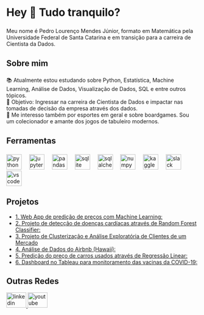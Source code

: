  <h1 align="left">Hey 👋 Tudo tranquilo?</h1>

###

<p align="left">Meu nome é Pedro Lourenço Mendes Júnior, formato em Matemática pela Universidade Federal de Santa Catarina e em transição para a carreira de Cientista da Dados.</p>

###

<h2 align="left">Sobre mim</h2>

###

<p align="left">📚 Atualmente estou estudando sobre Python, Estatística, Machine Learning, Análise de Dados, Visualização de Dados, SQL e entre outros tópicos.<br>🎯 Objetivo: Ingressar na carreira de Cientista de Dados e impactar nas tomadas de decisão da empresa através dos dados.<br>🎲 Me interesso também por esportes em geral e sobre boardgames. Sou um colecionador e amante dos jogos de tabuleiro modernos.</p>

###

<h2 align="left">Ferramentas</h2>

###

<div align="left">
  <img src="https://cdn.jsdelivr.net/gh/devicons/devicon/icons/python/python-original.svg" height="40" alt="python logo"  />
  <img width="12" />
  <img src="https://cdn.jsdelivr.net/gh/devicons/devicon/icons/jupyter/jupyter-original.svg" height="40" alt="jupyter logo"  />
  <img width="12" />
  <img src="https://cdn.jsdelivr.net/gh/devicons/devicon/icons/pandas/pandas-original.svg" height="40" alt="pandas logo"  />
  <img width="12" />
  <img src="https://cdn.jsdelivr.net/gh/devicons/devicon/icons/sqlite/sqlite-original.svg" height="40" alt="sqlite logo"  />
  <img width="12" />
  <img src="https://cdn.jsdelivr.net/gh/devicons/devicon/icons/sqlalchemy/sqlalchemy-original.svg" height="40" alt="sqlalchemy logo"  />
  <img width="12" />
  <img src="https://cdn.jsdelivr.net/gh/devicons/devicon/icons/numpy/numpy-original.svg" height="40" alt="numpy logo"  />
  <img width="12" />
  <img src="https://cdn.jsdelivr.net/gh/devicons/devicon/icons/kaggle/kaggle-original.svg" height="40" alt="kaggle logo"  />
  <img width="12" />
  <img src="https://cdn.jsdelivr.net/gh/devicons/devicon/icons/slack/slack-original.svg" height="40" alt="slack logo"  />
  <img width="12" />
  <img src="https://cdn.jsdelivr.net/gh/devicons/devicon/icons/vscode/vscode-original.svg" height="40" alt="vscode logo"  />
</div>

###


<h2 align="left">Projetos</h2>

* [1. Web App de predição de preços com Machine Learning:](https://aptosapp.streamlit.app/Web%20App%20v%201.3)
* [2. Projeto de detecção de doenças cardíacas através de Random Forest Classifier:](https://github.com/pedromendesjr/projetosDS/blob/main/Projeto_de_Classifica%C3%A7%C3%A3o_Heart_Disease.ipynb)
* [3. Projeto de Clusterização e Análise Exploratória de Clientes de um Mercado](https://github.com/pedromendesjr/projetosDS/blob/main/Projeto%20de%20Clusteriza%C3%A7%C3%A3o.ipynb)
* [4. Análise de Dados do Airbnb (Hawaii):](https://github.com/pedromendesjr/projetosDS/blob/main/An%C3%A1lise_de_Dados_do_Airbnb_Hawaii_(Hava%C3%AD).ipynb)
* [5. Predição do preço de carros usados através de Regressão Linear:](https://github.com/pedromendesjr/projetosDS/blob/main/Projeto_Predi%C3%A7%C3%A3o_de_pre%C3%A7os_de_carros_usados.ipynb)
* [6. Dashboard no Tableau para monitoramento das vacinas da COVID-19:](https://public.tableau.com/views/PaineldaVacinasCOVID-19/Dashboard-VacinasnoMundo?:language=pt-BR&:display_count=n&:origin=viz_share_link)

###


<h2 align="left">Outras Redes</h2>

<div align="left">
  <a href="https://www.linkedin.com/in/mendesjuniorpedro/" target="_blank">
    <img src="https://raw.githubusercontent.com/maurodesouza/profile-readme-generator/master/src/assets/icons/social/linkedin/default.svg" width="52" height="40" alt="linkedin logo"  />
  </a>
  <a href="https://www.youtube.com/@MatematicacomDados" target="_blank">
    <img src="https://raw.githubusercontent.com/maurodesouza/profile-readme-generator/master/src/assets/icons/social/youtube/default.svg" width="52" height="40" alt="youtube logo"  />
  </a>
</div>

###
